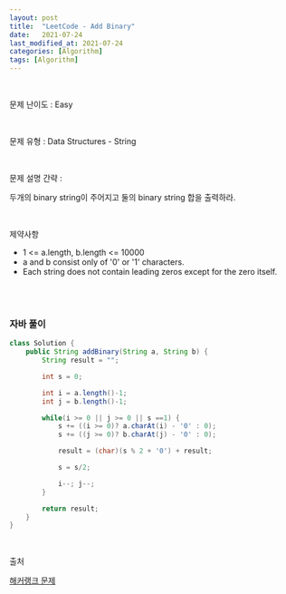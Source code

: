 ```yaml
---
layout: post
title:  "LeetCode - Add Binary"
date:   2021-07-24
last_modified_at: 2021-07-24
categories: [Algorithm]
tags: [Algorithm]
---
```


<br/>

문제 난이도 : Easy

<br/>

문제 유형 : Data Structures - String

<br/>

문제 설명 간략 :    

두개의 binary string이 주어지고 둘의 binary string 합을 출력하라. 


<br/>

제약사항

- 1 <= a.length, b.length <= 10000
- a and b consist only of '0' or '1' characters.
- Each string does not contain leading zeros except for the zero itself.

<br/>
   

<br/>

### 자바 풀이

```java
class Solution {
    public String addBinary(String a, String b) {
        String result = "";

        int s = 0;

        int i = a.length()-1;
        int j = b.length()-1;

        while(i >= 0 || j >= 0 || s ==1) {
            s += ((i >= 0)? a.charAt(i) - '0' : 0);
            s += ((j >= 0)? b.charAt(j) - '0' : 0);

            result = (char)(s % 2 + '0') + result;

            s = s/2;

            i--; j--;
        }

        return result;
    }
}


```

<br/>

출처

[해커랭크 문제](https://leetcode.com/explore/learn/card/array-and-string/203/introduction-to-string/1160/)